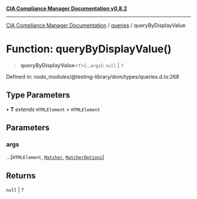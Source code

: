[**CIA Compliance Manager Documentation v0.8.2**](../../../README.md)

***

[CIA Compliance Manager Documentation](../../../globals.md) / [queries](../README.md) / queryByDisplayValue

# Function: queryByDisplayValue()

> **queryByDisplayValue**\<`T`\>(...`args`): `null` \| `T`

Defined in: node\_modules/@testing-library/dom/types/queries.d.ts:268

## Type Parameters

• **T** *extends* `HTMLElement` = `HTMLElement`

## Parameters

### args

...\[`HTMLElement`, [`Matcher`](../../../type-aliases/Matcher.md), [`MatcherOptions`](../../../interfaces/MatcherOptions.md)\]

## Returns

`null` \| `T`
